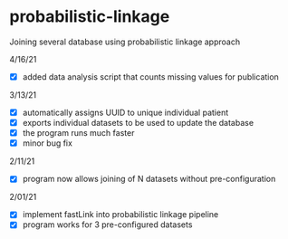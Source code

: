 # probabilistic-linkage
Joining several database using probabilistic linkage approach

4/16/21 <br>
- [x] added data analysis script that counts missing values for publication

3/13/21 <br>
- [x] automatically assigns UUID to unique individual patient
- [x] exports individual datasets to be used to update the database 
- [x] the program runs much faster
- [x] minor bug fix

2/11/21 <br>
- [x] program now allows joining of N datasets without pre-configuration

2/01/21 <br>
- [x] implement fastLink into probabilistic linkage pipeline
- [x] program works for 3 pre-configured datasets